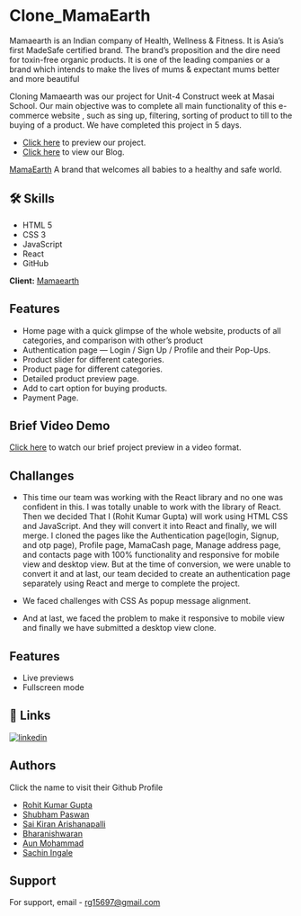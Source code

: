# Clone_MamaEarth
Mamaearth is an Indian company of Health, Wellness & Fitness. It is Asia’s first MadeSafe certified brand. The brand’s proposition and the dire need for toxin-free organic products.  It is one of the leading companies or a brand which intends to make the lives of mums & expectant mums better and more beautiful

Cloning Mamaearth was our project for Unit-4 Construct week at Masai School. Our main objective was to complete all main functionality of this e-commerce website , such as sing up, filtering, sorting of product to till to the buying of a product. 
We have completed this project in 5 days.

- [Click here](https://clone-mamaearth.netlify.app/) to preview our project.
- [Click here](https://medium.com/@rg15697/a-new-experience-with-cloning-of-mamaearth-website-fbffb55767aa) to view our Blog.


[MamaEarth](https://mamaearth.in/)  A brand that welcomes all babies to a healthy and safe world.
## 🛠 Skills
- HTML 5
- CSS 3 
- JavaScript
- React
- GitHub

**Client:** 
[Mamaearth](https://mamaearth.in/)

## Features
- Home page with a quick glimpse of the whole website, products of all categories, and comparison with other’s product
- Authentication page — Login / Sign Up / Profile and their Pop-Ups.
- Product slider for different categories.
- Product page for different categories.
- Detailed product preview page.
- Add to cart option for buying products.
- Payment Page.

## Brief Video Demo
[Click here](https://drive.google.com/file/d/1iLvL-08IGJ64dp9s4pC19r3DJD1qqErP/view?usp=sharing) to watch our brief project preview in a video format.

<!-- ## Screenshots
### Landing Page
![img1](/images/img1.png)
### Map Functionality
![img1](/images/img2.png)
### Profile Part
![img1](/images/img3.png)
### Cart Part
![img1](/images/img4.png)
### Product catagory section
![img1](/images/img5.png)
### Payment Section
![img1](/images/img6.png)
### Get The App Section
![img1](/images/img7.png)
### Media query Sample
![img1](/images/img8.png)
 -->
## Challanges

- This time our team was working with the React library and no one was confident in this. I was totally unable to work with the library of React. Then we decided That I (Rohit Kumar Gupta) will work using HTML CSS and JavaScript. And they will convert it into React and finally, we will merge. I cloned the pages like the Authentication page(login, Signup, and otp page), Profile page, MamaCash page, Manage address page, and contacts page with 100% functionality and responsive for mobile view and desktop view. But at the time of conversion, we were unable to convert it and at last, our team decided to create an authentication page separately using React and merge to complete the project.

- We faced challenges with CSS As popup message alignment.
- And at last, we faced the problem to make it responsive to mobile view and finally we have submitted a desktop view clone.


## Features
- Live previews
- Fullscreen mode


## 🔗 Links

[![linkedin](https://img.shields.io/badge/linkedin-0A66C2?style=for-the-badge&logo=linkedin&logoColor=white)](https://www.linkedin.com/in/rg15697/)

## Authors
Click the name to visit their Github Profile

- [Rohit Kumar Gupta](https://github.com/rg15697)
- [Shubham Paswan](https://github.com/spaswan141)
- [Sai Kiran Arishanapalli](https://github.com/saikiran003/)
- [Bharanishwaran](https://github.com/Bharani619)
- [Aun Mohammad](https://github.com/aun0545088)
- [Sachin Ingale](https://github.com/sachiningale1998)


## Support

For support, email - rg15697@gmail.com



